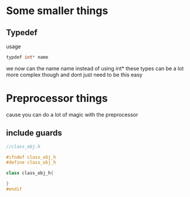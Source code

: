 

# Some smaller things

## Typedef 

usage
```c++
typdef int* name
```
we now can the name name instead of using int*
these types can be a lot more complex though and dont just need to be this easy

# Preprocessor things
cause you can do a lot of magic with the preprocessor
## include guards

```c++
//class_obj.h

#ifndef class_obj_h
#define class_obj_h

class class_obj_h{

}
#endif